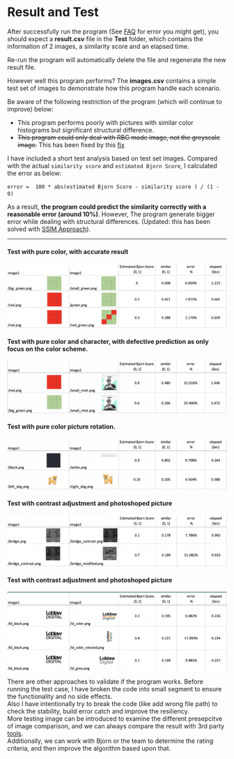 # Result and Test
After successfully run the program (See [FAQ](https://github.com/discoliver/image_comparison#faq) for error you might get), you should expect a **result.csv** file in the **Test** folder, which contains the information of 2 images, a similarity score and an elapsed time.

Re-run the program will automatically delete the file and regenerate the new result file.

However well this program performs? The **images.csv** contains a simple test set of images to demonstrate how this program handle each scenario.  

Be aware of the following restriction of the program (which will continue to improve) below:
>
- This program performs poorly with pictures with similar color histograms but significant structural difference.  
- ~~This program could only deal with RBG mode image, not the greyscale image.~~ This has been fixed by this [fix](https://github.com/discoliver/image_comparison/commit/830cdd09a56e861a5aa52604328442d17531594e)

I have included a short test analysis based on test set images. Compared with the actual `similarity score` and `estimated Bjorn Score`, I calculated the error as below:
```shell
error =  100 * abs(estimated Bjorn Score - similarity score ) / (1 - 0)
```
As a result, **the program could predict the similarity correctly with a reasonable error (around 10%)**. However, The program generate bigger error while dealing with structural differences. (Updated: this has been solved with [SSIM Approach](https://github.com/discoliver/image_comparison_opencv)).      

---
#### Test with pure color, with accurate result
![Color Comparison](../Test/test_result/color.png)  

#### Test with pure color and character, with  defective prediction as only focus on the color scheme.  
![Color Mint](../Test/test_result/color_mint.png)

#### Test with pure color picture rotation.
![Color and Rotation](../Test/test_result/rotation.png)  

#### Test with contrast adjustment and photoshoped picture
![Contrast Photoshop](../Test/test_result/contrast_photoshop.png)  

#### Test with contrast adjustment and photoshoped picture
![Color Adjustment](../Test/test_result/color_adjustment.png)  

There are other approaches to validate if the program works. Before running the test case, I have broken the code into small segment to ensure the functionality and no side effects.  
Also I have intentionally try to break the code (like add wrong file path) to check the stability, build error catch and improve the resiliency.  
More testing image can be introduced to examine the different presepcitve of image comparison, and we can always compare the result with 3rd party [tools](https://windowsreport.com/photo-comparison-software/).  
Additionally, we can work with Bjorn or the team to determine the rating criteria, and then improve the algorithm based upon that.  
